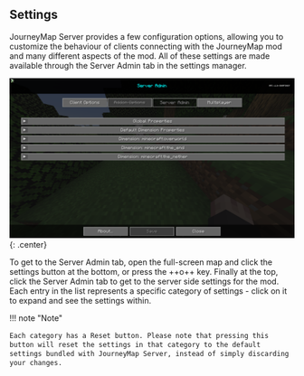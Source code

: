 ## **Settings**

JourneyMap Server provides a few configuration options, allowing you to customize the behaviour of clients connecting with the JourneyMap mod and many different aspects of the mod. All of these settings are made available through the Server Admin tab in the settings manager.

![Overview](../../img/settings/server/overview.png){: .center}

To get to the Server Admin tab, open the full-screen map and click the settings button at the bottom, or press the ++o++ key. Finally at the top, click the Server Admin tab to get to the server side settings for the mod. Each entry in the list represents a specific category of settings - click on it to expand and see the settings within.

!!! note "Note"

    Each category has a Reset button. Please note that pressing this button will reset the settings in that category to the default settings bundled with JourneyMap Server, instead of simply discarding your changes.
